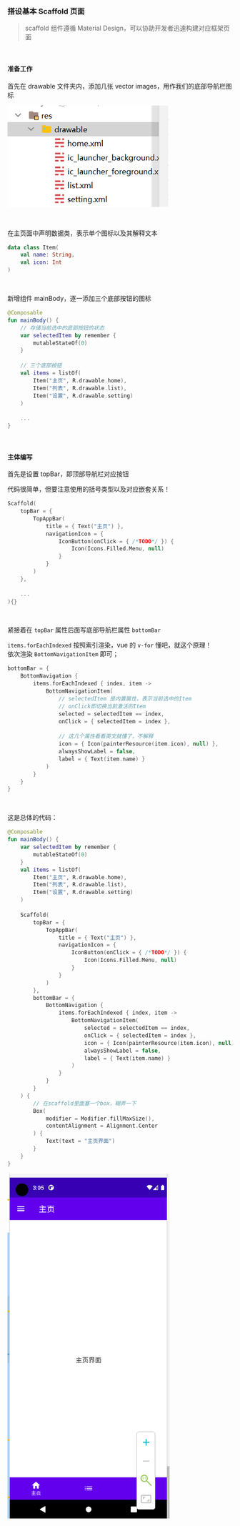 ### 搭设基本 Scaffold 页面

> scaffold 组件遵循 Material Design，可以协助开发者迅速构建对应框架页面

<br>

#### 准备工作

首先在 drawable 文件夹内，添加几张 vector images，用作我们的底部导航栏图标

![](../imgs/compose/scaffold/sc1.png)

<br>

在主页面中声明数据类，表示单个图标以及其解释文本

```kotlin
data class Item(
    val name: String,
    val icon: Int
)
```

<br>

新增组件 mainBody，逐一添加三个底部按钮的图标

```kotlin
@Composable
fun mainBody() {
    // 存储当前选中的底部按钮的状态
    var selectedItem by remember {
        mutableStateOf(0)
    }

    // 三个底部按钮
    val items = listOf(
        Item("主页", R.drawable.home),
        Item("列表", R.drawable.list),
        Item("设置", R.drawable.setting)
    )

    ...
}
```

<br>

#### 主体编写

首先是设置 topBar，即顶部导航栏对应按钮

代码很简单，但要注意使用的括号类型以及对应嵌套关系！

```kotlin
Scaffold(
    topBar = {
        TopAppBar(
            title = { Text("主页") },
            navigationIcon = {
                IconButton(onClick = { /*TODO*/ }) {
                    Icon(Icons.Filled.Menu, null)
                }
            }
        )
    },

    ...
){}
```

<br>

紧接着在 `topBar` 属性后面写底部导航栏属性 `bottomBar`

`items.forEachIndexed` 按照索引渲染，vue 的 `v-for` 懂吧，就这个原理！  
依次渲染 `BottomNavigationItem` 即可；

```kotlin
bottomBar = {
    BottomNavigation {
        items.forEachIndexed { index, item ->
            BottomNavigationItem(
                // selectedItem 是内置属性，表示当前选中的Item
                // onClick即切换当前激活的Item
                selected = selectedItem == index,
                onClick = { selectedItem = index },

                // 这几个属性看看英文就懂了，不解释
                icon = { Icon(painterResource(item.icon), null) },
                alwaysShowLabel = false,
                label = { Text(item.name) }
            )
        }
    }
}
```

<br>

这是总体的代码：

```kotlin
@Composable
fun mainBody() {
    var selectedItem by remember {
        mutableStateOf(0)
    }
    val items = listOf(
        Item("主页", R.drawable.home),
        Item("列表", R.drawable.list),
        Item("设置", R.drawable.setting)
    )

    Scaffold(
        topBar = {
            TopAppBar(
                title = { Text("主页") },
                navigationIcon = {
                    IconButton(onClick = { /*TODO*/ }) {
                        Icon(Icons.Filled.Menu, null)
                    }
                }
            )
        },
        bottomBar = {
            BottomNavigation {
                items.forEachIndexed { index, item ->
                    BottomNavigationItem(
                        selected = selectedItem == index,
                        onClick = { selectedItem = index },
                        icon = { Icon(painterResource(item.icon), null) },
                        alwaysShowLabel = false,
                        label = { Text(item.name) }
                    )
                }
            }
        }
    ) {
        // 在scaffold里面塞一个box，糊弄一下
        Box(
            modifier = Modifier.fillMaxSize(),
            contentAlignment = Alignment.Center
        ) {
            Text(text = "主页界面")
        }
    }
}

```

![](../imgs/compose/scaffold/sc2.png)

<br>
